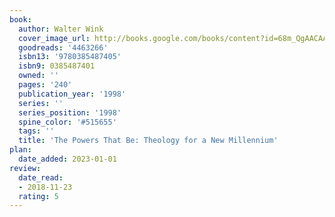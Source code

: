 ```yaml
---
book:
  author: Walter Wink
  cover_image_url: http://books.google.com/books/content?id=68m_QgAACAAJ&printsec=frontcover&img=1&zoom=1&source=gbs_api
  goodreads: '4463266'
  isbn13: '9780385487405'
  isbn9: 0385487401
  owned: ''
  pages: '240'
  publication_year: '1998'
  series: ''
  series_position: '1998'
  spine_color: '#515655'
  tags: ''
  title: 'The Powers That Be: Theology for a New Millennium'
plan:
  date_added: 2023-01-01
review:
  date_read:
  - 2018-11-23
  rating: 5
---
```

